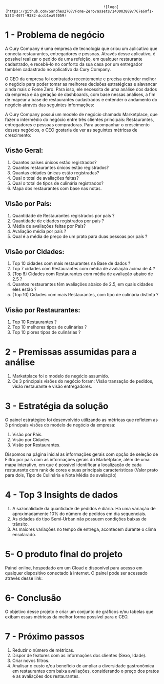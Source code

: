                                                  ![logo](https://github.com/Sanches2707/Fome-Zero/assets/140003889/767e60f1-53f3-467f-9382-dccb1ea9f059)
# 1 - Problema de negócio

A Cury Company é uma empresa de tecnologia que criou um aplicativo
que conecta restaurantes, entregadores e pessoas.
Através desse aplicativo, é possível realizar o pedido de uma refeição, em
qualquer restaurante cadastrado, e recebê-lo no conforto da sua casa por
um entregador também cadastrado no aplicativo da Cury Company.

O CEO da empresa foi contratado recentemente e precisa entender melhor o negócio para poder tomar as melhores decisões estratégicas e alavancar ainda mais o Fome Zero. Para isso, ele necessita de uma análise dos dados da empresa e da geração de dashboards, com base nessas análises, a fim de mapear a base de restaurantes cadastrados e entender o andamento do negócio através das seguintes informações:

A Cury Company possui um modelo de negócio chamado Marketplace,
que fazer o intermédio do negócio entre três clientes principais:
Restaurantes, entregadores e pessoas compradoras. Para acompanhar o
crescimento desses negócios, o CEO gostaria de ver as seguintes
métricas de crescimento:

## Visão Geral:

1. Quantos países únicos estão registrados?
2. Quantos restaurantes únicos estão registrados?
3. Quantas cidades únicas estão registradas?
4. Qual o total de avaliações feitas?
5. Qual o total de tipos de culinária registrados?
6. Mapa dos restaurantes com base nas notas.

## Visão por País:

1. Quantidade de Restaurantes registrados por país ?
2. Quantidade de cidades registrados por país ?
3. Média de avaliações feitas por País?
4. Avaliação média por país ?
5. Qual é a média de preço de um prato para duas pessoas por país ?

## Visão por Cidades:

1. Top 10 cidades com mais restaurantes na Base de dados ?
2. Top 7 cidades com Restaurantes com média de avaliação acima de 4 ?
3. (Top 8) Cidades com Restaurantes com média de avaliação abaixo de 2.5 ?
4. Quantos restaurantes têm avaliações abaixo de 2.5, em quais cidades eles estão ?
5. (Top 10) Cidades com mais Restaurantes, com tipo de culinária distinta ? 

## Visão por Restaurantes:

1. Top 10 Restaurantes ?
2. Top 10 melhores tipos de culinárias ?
3. Top 10 piores tipos de culinárias ?

# 2 - Premissas assumidas para a análise

1. Marketplace foi o modelo de negócio assumido.
2. Os 3 principais visões do negócio foram: Visão transação de pedidos,
visão restaurante e visão entregadores.

# 3 - Estratégia da solução

O painel estratégico foi desenvolvido utilizando as métricas que refletem as 3 principais visões do modelo de negócio da empresa:

1. Visão por Páis.
2. Visão por Cidades.
3. Visão por Restaurantes.

Dispomos na página inicial as informações gerais com opção de seleção de Filtro por país com as informações gerais do Marketplace, além de uma mapa interativo, em que é possível identificar a localização de cada restaurante com rank de cores e suas principais características (Valor prato para dois, Tipo de Culinária e Nota Média de avaliação)

# 4 - Top 3 Insights de dados

1. A sazonalidade da quantidade de pedidos é diária. Há uma variação de aproximadamente 10% do número de pedidos em dia sequenciais.
2. As cidades do tipo Semi-Urban não possuem condições baixas de trânsito.
3. As maiores variações no tempo de entrega, acontecem durante o clima ensolarado.

# 5- O produto final do projeto

Painel online, hospedado em um Cloud e disponível para acesso em qualquer dispositivo conectado à internet.
O painel pode ser acessado através desse link:

# 6- Conclusão

O objetivo desse projeto é criar um conjunto de gráficos e/ou tabelas que exibam essas métricas da melhor forma possível para o CEO.

# 7 - Próximo passos

1. Reduzir o número de métricas.
2. Dispor de features com as informações dos clientes (Sexo, Idade).
3. Criar novos filtros.
4. Analisar o custo e/ou benefício de ampliar a diversidade gastronômica em restaurantes com baixa avaliações, considerando o preço dos pratos e as avaliações dos restaurantes.










